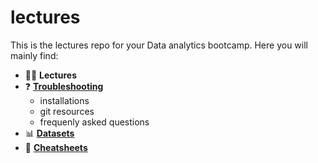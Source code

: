 # lectures

This is the lectures repo for your Data analytics bootcamp. Here you will mainly find:

- 👨‍🏫 **Lectures**
- ❓ **[Troubleshooting](./troubleshooting)**
  - installations
  - git resources
  - frequenly asked questions
- 📊 **[Datasets](./datasets)**
- 🥷 **[Cheatsheets](./cheatsheet)**
